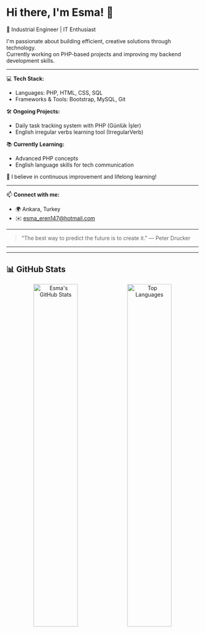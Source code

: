 # Hi there, I'm Esma! 👋

🚀 Industrial Engineer | IT Enthusiast

I'm passionate about building efficient, creative solutions through technology.  
Currently working on PHP-based projects and improving my backend development skills.

---

💻 **Tech Stack:**  
- Languages: PHP, HTML, CSS, SQL  
- Frameworks & Tools: Bootstrap, MySQL, Git

🛠️ **Ongoing Projects:**  
- Daily task tracking system with PHP (Günlük İşler)
- English irregular verbs learning tool (IrregularVerb)

📚 **Currently Learning:**  
- Advanced PHP concepts  
- English language skills for tech communication

🌱 I believe in continuous improvement and lifelong learning!

---

📫 **Connect with me:**  
- 🌍 Ankara, Turkey  
- ✉️ esma_eren147@hotmail.com

---
> "The best way to predict the future is to create it." — Peter Drucker
---

---

## 📊 GitHub Stats

<p align="center">
  <img src="https://github-readme-stats.vercel.app/api?username=1esmaeren&show_icons=true&theme=tokyonight" alt="Esma's GitHub Stats" width="48%" />
  <img src="https://github-readme-stats.vercel.app/api/top-langs/?username=1esmaeren&layout=compact&theme=tokyonight" alt="Top Languages" width="48%" />
</p>
